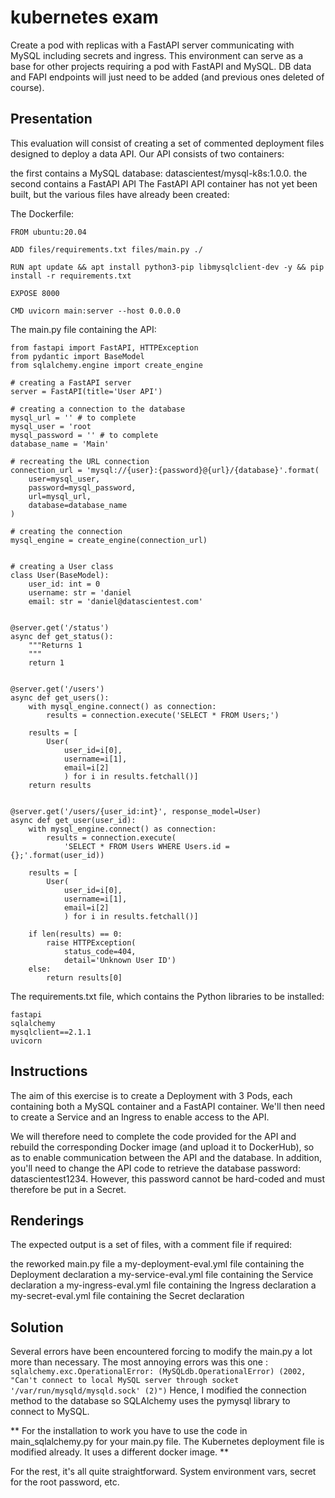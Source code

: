 # kubernetes exam
Create a pod with replicas with a FastAPI server communicating with MySQL including secrets and ingress.
This environment can serve as a base for other projects requiring a pod with FastAPI and MySQL.
DB data and FAPI endpoints will just need to be added (and previous ones deleted of course).


## Presentation
This evaluation will consist of creating a set of commented deployment files designed to deploy a data API. Our API consists of two containers:

the first contains a MySQL database: datascientest/mysql-k8s:1.0.0.
the second contains a FastAPI API
The FastAPI API container has not yet been built, but the various files have already been created:

The Dockerfile:
```
FROM ubuntu:20.04

ADD files/requirements.txt files/main.py ./

RUN apt update && apt install python3-pip libmysqlclient-dev -y && pip install -r requirements.txt

EXPOSE 8000

CMD uvicorn main:server --host 0.0.0.0
```

The main.py file containing the API:
```
from fastapi import FastAPI, HTTPException
from pydantic import BaseModel
from sqlalchemy.engine import create_engine

# creating a FastAPI server
server = FastAPI(title='User API')

# creating a connection to the database
mysql_url = '' # to complete
mysql_user = 'root
mysql_password = '' # to complete
database_name = 'Main'

# recreating the URL connection
connection_url = 'mysql://{user}:{password}@{url}/{database}'.format(
    user=mysql_user,
    password=mysql_password,
    url=mysql_url,
    database=database_name
)

# creating the connection
mysql_engine = create_engine(connection_url)


# creating a User class
class User(BaseModel):
    user_id: int = 0
    username: str = 'daniel
    email: str = 'daniel@datascientest.com'


@server.get('/status')
async def get_status():
    """Returns 1
    """
    return 1


@server.get('/users')
async def get_users():
    with mysql_engine.connect() as connection:
        results = connection.execute('SELECT * FROM Users;')

    results = [
        User(
            user_id=i[0],
            username=i[1],
            email=i[2]
            ) for i in results.fetchall()]
    return results


@server.get('/users/{user_id:int}', response_model=User)
async def get_user(user_id):
    with mysql_engine.connect() as connection:
        results = connection.execute(
            'SELECT * FROM Users WHERE Users.id = {};'.format(user_id))

    results = [
        User(
            user_id=i[0],
            username=i[1],
            email=i[2]
            ) for i in results.fetchall()]

    if len(results) == 0:
        raise HTTPException(
            status_code=404,
            detail='Unknown User ID')
    else:
        return results[0]
```

The requirements.txt file, which contains the Python libraries to be installed:
```
fastapi
sqlalchemy
mysqlclient==2.1.1
uvicorn
```

## Instructions
The aim of this exercise is to create a Deployment with 3 Pods, each containing both a MySQL container and a FastAPI container. We'll then need to create a Service and an Ingress to enable access to the API.

We will therefore need to complete the code provided for the API and rebuild the corresponding Docker image (and upload it to DockerHub), so as to enable communication between the API and the database. In addition, you'll need to change the API code to retrieve the database password: datascientest1234. However, this password cannot be hard-coded and must therefore be put in a Secret.

## Renderings
The expected output is a set of files, with a comment file if required:

the reworked main.py file
a my-deployment-eval.yml file containing the Deployment declaration
a my-service-eval.yml file containing the Service declaration
a my-ingress-eval.yml file containing the Ingress declaration
a my-secret-eval.yml file containing the Secret declaration

## Solution
Several errors have been encountered forcing to modify the main.py a lot more than necessary.
The most annoying errors was this one :
`sqlalchemy.exc.OperationalError: (MySQLdb.OperationalError) (2002, "Can't connect to local MySQL server through socket '/var/run/mysqld/mysqld.sock' (2)")`
Hence, I modified the connection method to the database so SQLAlchemy uses the pymysql library to connect to MySQL.

** For the installation to work you have to use the code in main_sqlalchemy.py for your main.py file. The Kubernetes deployment file is modified already. It uses a different docker image. **

For the rest, it's all quite straightforward. System environment vars, secret for the root password, etc.
